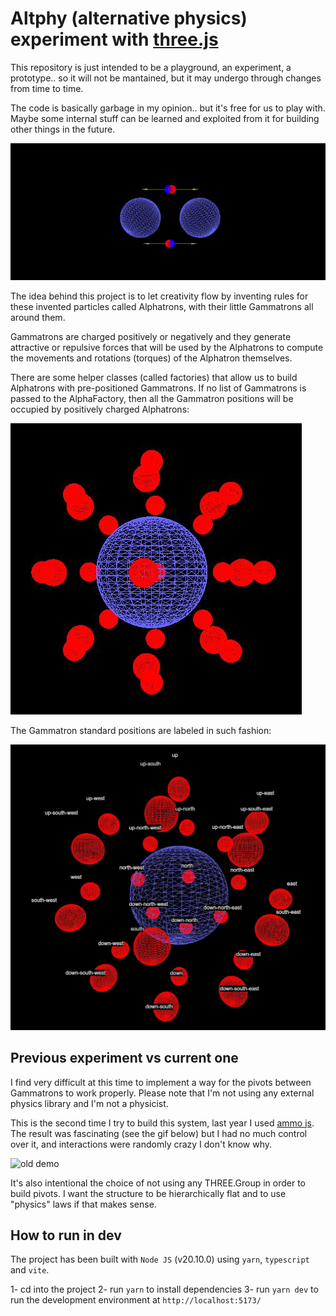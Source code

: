 # Altphy (alternative physics) experiment with [three.js](https://threejs.org/)

This repository is just intended to be a playground, an experiment, a prototype.. so it will not be mantained, but it may undergo through changes from time to time.

The code is basically garbage in my opinion.. but it's free for us to play with. Maybe some internal stuff can be learned and exploited from it for building other things in the future.

![demo](docs/assets/altphy-simple-demo.gif)

The idea behind this project is to let creativity flow by inventing rules for these invented particles called Alphatrons, with their little Gammatrons all around them.

Gammatrons are charged positively or negatively and they generate attractive or repulsive forces that will be used by the Alphatrons to compute the movements and rotations (torques) of the Alphatron themselves.

There are some helper classes (called factories) that allow us to build Alphatrons with pre-positioned Gammatrons. If no list of Gammatrons is passed to the AlphaFactory, then all the Gammatron positions will be occupied by positively charged Alphatrons:

![gamma positions](docs/assets/gamma-positions-no-labels.jpg)

The Gammatron standard positions are labeled in such fashion:

![gamma labels](docs/assets/gamma-positions.jpg)

## Previous experiment vs current one

I find very difficult at this time to implement a way for the pivots between Gammatrons to work properly. Please note that I'm not using any external physics library and I'm not a physicist.

This is the second time I try to build this system, last year I used [ammo js](https://github.com/kripken/ammo.js). The result was fascinating (see the gif below) but I had no much control over it, and interactions were randomly crazy I don't know why.

![old demo](docs/assets/last-year-altphy.gif)

It's also intentional the choice of not using any THREE.Group in order to build pivots. I want the structure to be hierarchically flat and to use "physics" laws if that makes sense.

## How to run in dev

The project has been built with `Node JS` (v20.10.0) using `yarn`, `typescript` and `vite`.

1- cd into the project
2- run `yarn` to install dependencies
3- run `yarn dev` to run the development environment at `http://localhost:5173/`
